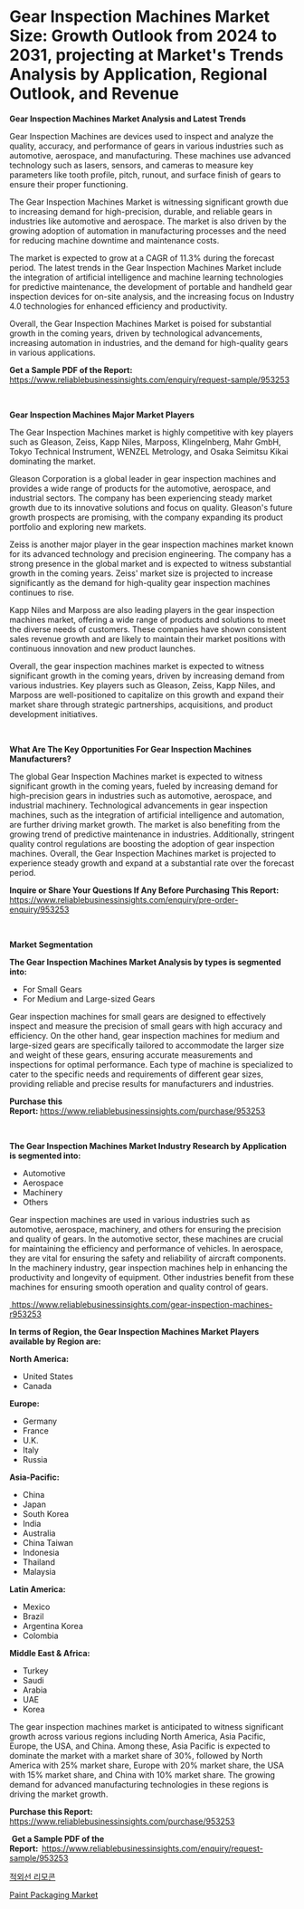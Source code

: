 <p><h1>Gear Inspection Machines Market Size: Growth Outlook from 2024 to 2031, projecting at Market's Trends Analysis by Application, Regional Outlook, and Revenue</h1></p><p><strong>Gear Inspection Machines Market Analysis and Latest Trends</strong></p>
<p><p>Gear Inspection Machines are devices used to inspect and analyze the quality, accuracy, and performance of gears in various industries such as automotive, aerospace, and manufacturing. These machines use advanced technology such as lasers, sensors, and cameras to measure key parameters like tooth profile, pitch, runout, and surface finish of gears to ensure their proper functioning.</p><p>The Gear Inspection Machines Market is witnessing significant growth due to increasing demand for high-precision, durable, and reliable gears in industries like automotive and aerospace. The market is also driven by the growing adoption of automation in manufacturing processes and the need for reducing machine downtime and maintenance costs.</p><p>The market is expected to grow at a CAGR of 11.3% during the forecast period. The latest trends in the Gear Inspection Machines Market include the integration of artificial intelligence and machine learning technologies for predictive maintenance, the development of portable and handheld gear inspection devices for on-site analysis, and the increasing focus on Industry 4.0 technologies for enhanced efficiency and productivity.</p><p>Overall, the Gear Inspection Machines Market is poised for substantial growth in the coming years, driven by technological advancements, increasing automation in industries, and the demand for high-quality gears in various applications.</p></p>
<p><strong>Get a Sample PDF of the Report:&nbsp;</strong> <a href="https://www.reliablebusinessinsights.com/enquiry/request-sample/953253">https://www.reliablebusinessinsights.com/enquiry/request-sample/953253</a></p>
<p>&nbsp;</p>
<p><strong>Gear Inspection Machines Major Market Players</strong></p>
<p><p>The Gear Inspection Machines market is highly competitive with key players such as Gleason, Zeiss, Kapp Niles, Marposs, Klingelnberg, Mahr GmbH, Tokyo Technical Instrument, WENZEL Metrology, and Osaka Seimitsu Kikai dominating the market.</p><p>Gleason Corporation is a global leader in gear inspection machines and provides a wide range of products for the automotive, aerospace, and industrial sectors. The company has been experiencing steady market growth due to its innovative solutions and focus on quality. Gleason's future growth prospects are promising, with the company expanding its product portfolio and exploring new markets.</p><p>Zeiss is another major player in the gear inspection machines market known for its advanced technology and precision engineering. The company has a strong presence in the global market and is expected to witness substantial growth in the coming years. Zeiss' market size is projected to increase significantly as the demand for high-quality gear inspection machines continues to rise.</p><p>Kapp Niles and Marposs are also leading players in the gear inspection machines market, offering a wide range of products and solutions to meet the diverse needs of customers. These companies have shown consistent sales revenue growth and are likely to maintain their market positions with continuous innovation and new product launches.</p><p>Overall, the gear inspection machines market is expected to witness significant growth in the coming years, driven by increasing demand from various industries. Key players such as Gleason, Zeiss, Kapp Niles, and Marposs are well-positioned to capitalize on this growth and expand their market share through strategic partnerships, acquisitions, and product development initiatives.</p></p>
<p>&nbsp;</p>
<p><strong>What Are The Key Opportunities For Gear Inspection Machines Manufacturers?</strong></p>
<p><p>The global Gear Inspection Machines market is expected to witness significant growth in the coming years, fueled by increasing demand for high-precision gears in industries such as automotive, aerospace, and industrial machinery. Technological advancements in gear inspection machines, such as the integration of artificial intelligence and automation, are further driving market growth. The market is also benefiting from the growing trend of predictive maintenance in industries. Additionally, stringent quality control regulations are boosting the adoption of gear inspection machines. Overall, the Gear Inspection Machines market is projected to experience steady growth and expand at a substantial rate over the forecast period.</p></p>
<p><strong>Inquire or Share Your Questions If Any Before Purchasing This Report:</strong> <a href="https://www.reliablebusinessinsights.com/enquiry/pre-order-enquiry/953253">https://www.reliablebusinessinsights.com/enquiry/pre-order-enquiry/953253</a></p>
<p>&nbsp;</p>
<p><strong>Market Segmentation</strong></p>
<p><strong>The Gear Inspection Machines Market Analysis by types is segmented into:</strong></p>
<p><ul><li>For Small Gears</li><li>For Medium and Large-sized Gears</li></ul></p>
<p><p>Gear inspection machines for small gears are designed to effectively inspect and measure the precision of small gears with high accuracy and efficiency. On the other hand, gear inspection machines for medium and large-sized gears are specifically tailored to accommodate the larger size and weight of these gears, ensuring accurate measurements and inspections for optimal performance. Each type of machine is specialized to cater to the specific needs and requirements of different gear sizes, providing reliable and precise results for manufacturers and industries.</p></p>
<p><strong>Purchase this Report:&nbsp;</strong><a href="https://www.reliablebusinessinsights.com/purchase/953253">https://www.reliablebusinessinsights.com/purchase/953253</a></p>
<p>&nbsp;</p>
<p><strong>The Gear Inspection Machines Market Industry Research by Application is segmented into:</strong></p>
<p><ul><li>Automotive</li><li>Aerospace</li><li>Machinery</li><li>Others</li></ul></p>
<p><p>Gear inspection machines are used in various industries such as automotive, aerospace, machinery, and others for ensuring the precision and quality of gears. In the automotive sector, these machines are crucial for maintaining the efficiency and performance of vehicles. In aerospace, they are vital for ensuring the safety and reliability of aircraft components. In the machinery industry, gear inspection machines help in enhancing the productivity and longevity of equipment. Other industries benefit from these machines for ensuring smooth operation and quality control of gears.</p></p>
<p><a href="https://www.reliablebusinessinsights.com/gear-inspection-machines-r953253">&nbsp;https://www.reliablebusinessinsights.com/gear-inspection-machines-r953253</a></p>
<p><strong>In terms of Region, the Gear Inspection Machines Market Players available by Region are:</strong></p>
<p>
    <p> <strong> North America: </strong>
        <ul>
            <li>United States</li>
            <li>Canada</li>
        </ul>
        </p> 
    <p> <strong> Europe: </strong>
        <ul>
            <li>Germany</li>
            <li>France</li>
            <li>U.K.</li>
            <li>Italy</li>
            <li>Russia</li>
        </ul>
        </p> 
    <p> <strong> Asia-Pacific: </strong>
        <ul>
            <li>China</li>
            <li>Japan</li>
            <li>South Korea</li>
            <li>India</li>
            <li>Australia</li>
            <li>China Taiwan</li>
            <li>Indonesia</li>
            <li>Thailand</li>
            <li>Malaysia</li>
        </ul>
        </p> 
    <p> <strong> Latin America: </strong>
        <ul>
            <li>Mexico</li>
            <li>Brazil</li>
            <li>Argentina Korea</li>
            <li>Colombia</li>
        </ul>
        </p> 
    <p> <strong> Middle East & Africa: </strong>
        <ul>
            <li>Turkey</li>
            <li>Saudi</li>
            <li>Arabia</li>
            <li>UAE</li>
            <li>Korea</li>
        </ul>
    </p>
    </p>
<p><p>The gear inspection machines market is anticipated to witness significant growth across various regions including North America, Asia Pacific, Europe, the USA, and China. Among these, Asia Pacific is expected to dominate the market with a market share of 30%, followed by North America with 25% market share, Europe with 20% market share, the USA with 15% market share, and China with 10% market share. The growing demand for advanced manufacturing technologies in these regions is driving the market growth.</p></p>
<p><strong>Purchase this Report: </strong><a href="https://www.reliablebusinessinsights.com/purchase/953253">https://www.reliablebusinessinsights.com/purchase/953253</a></p>
<p>&nbsp;<strong>Get a Sample PDF of the Report:&nbsp;&nbsp;</strong><a href="https://www.reliablebusinessinsights.com/enquiry/request-sample/953253">https://www.reliablebusinessinsights.com/enquiry/request-sample/953253</a></p>
<p><strong></strong></p>
<p><p><a href="https://github.com/vss5505pa7z1p/Market-Research-Report-List-3/blob/main/343734747774.md">적외선 리모콘</a></p><p><a href="https://view.publitas.com/reportprime-1/paint-packaging-market-a-global-and-regional-analysis-focus-on-end-user-product-and-region-analysis-and-forecast-2024-2031/">Paint Packaging Market</a></p></p>